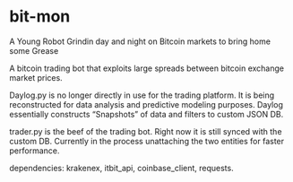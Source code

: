 # bit-mon
A Young Robot Grindin day and night on Bitcoin markets to bring home some Grease


A bitcoin trading bot that exploits large spreads between bitcoin exchange market prices.

Daylog.py is no longer directly in use for the trading platform. It is being reconstructed for data analysis 
and predictive modeling purposes. Daylog essentially constructs “Snapshots” of data and filters to custom JSON DB.

trader.py is the beef of the trading bot. Right now it is still synced with the custom DB. Currently in the process 
unattaching the two entities for faster performance.

dependencies: krakenex, itbit_api, coinbase_client, requests.
